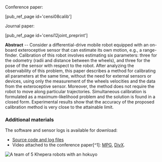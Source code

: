 <!-- ---
title: Simultaneous maximum-likelihood calibration of robot and sensor parameters
linkAttrs:
   :link_text: Calibration
PURL: http://purl.org/censi/2007/calib
Date: 2007-08-22
inMenu: true
orderInfo: -60
description: "A method for simultaneous maximum-likelihood calibration of robot and sensor parameters."
--- -->

Conference paper:

[pub_ref_page id='censi08calib']

Journal paper:

[pub_ref_page id='censi12joint_preprint']


**Abstract** --  Consider a differential-drive mobile robot equipped with an on-board exteroceptive sensor that can estimate its own motion, e.g., a range-finder. Calibration of this robot involves estimating six parameters: three for the odometry (radii and distance between the wheels), and three for the pose of the sensor with respect to the robot. After analyzing the observability of this problem, this paper describes a method for calibrating all parameters at the same time, without the need for external sensors or devices, using only the measurement of the wheels velocities and the data from the exteroceptive sensor. Moreover, the method does not require the robot to move along particular trajectories. Simultaneous calibration is formulated as a maximum-likelihood problem and the solution is found in a closed form. Experimental results show that the accuracy of the proposed calibration method is very close to the attainable limit.

### Additional materials ###

The software and sensor logs is available for download:

- [Source code and log files][source]
- Video attached to the conference paper[^1]: [MPG][video-mpg], [DivX][video-divx].

[source]: https://github.com/AndreaCensi/calibration


![A team of 5 Khepera robots with an hokuyo](/media/mini/paper_calib.jpg)



<!--
- [README first][readme]
- [Matlab Source code][matlab] ([zip][matlab_zip])
- [Sensor logs][logs] ([77MB zip][logs_zip]) -->

[Oriolo]: http://www.dis.uniroma1.it/~labrob/people/oriolo/oriolo.html

[08icra-calib-draft]: http://purl.org/censi/research/2008-icra-calibration-draft.pdf
[08icra-calib-final]: http://purl.org/censi/research/2008-icra-calibration.pdf
[video-mpg]: http://purl.org/censi/research/2008-icra-calibration-video.mpg
[video-divx]: http://purl.org/censi/research/2008-icra-calibration-video.divx

[readme]: http://purl.org/censi/research/2008-icra-calibration/
[logs]: http://purl.org/censi/research/2008-icra-calibration/logs/
[logs_zip]: http://purl.org/censi/research/2008-icra-calibration/logs.zip
[matlab]: http://purl.org/censi/research/2008-icra-calibration/matlab/
[matlab_zip]: http://purl.org/censi/research/2008-icra-calibration/matlab.zip

<!-- [^1]: Unfortunately the MPEG video does not work in QuickTime; while other players, such as VLC, MPlayer, Windows Media Player, should be OK. -->